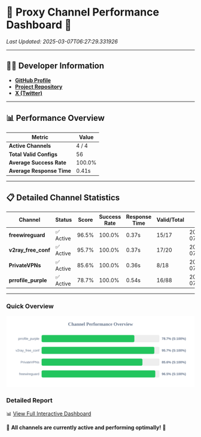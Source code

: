 # 🌟 Proxy Channel Performance Dashboard 🌟

_Last Updated: 2025-03-07T06:27:29.331926_

---

## 👩‍💻 Developer Information

- **[GitHub Profile](https://github.com/4n0nymou3)**  
- **[Project Repository](https://github.com/4n0nymou3/multi-proxy-config-fetcher)**  
- **[X (Twitter)](https://x.com/4n0nymou3)**  

---

## 📊 Performance Overview

| Metric                | Value       |
|-----------------------|-------------|
| **Active Channels**   | 4 / 4       |
| **Total Valid Configs** | 56          |
| **Average Success Rate** | 100.0%      |
| **Average Response Time** | 0.41s       |

---

## 📋 Detailed Channel Statistics

| Channel          | Status     | Score  | Success Rate | Response Time | Valid/Total | Last Success               |
|------------------|------------|--------|--------------|---------------|-------------|----------------------------|
| **freewireguard**  | ✅ Active  | 96.5%  | 100.0% | 0.37s         | 15/17       | 2025-03-07T06:27:29.330155 |
| **v2ray_free_conf**  | ✅ Active  | 95.7%  | 100.0% | 0.37s         | 17/20       | 2025-03-07T06:27:28.539843 |
| **PrivateVPNs**  | ✅ Active  | 85.6%  | 100.0% | 0.36s         | 8/18       | 2025-03-07T06:27:28.929497 |
| **prrofile_purple**  | ✅ Active  | 78.7%  | 100.0% | 0.54s         | 16/88       | 2025-03-07T06:27:28.100571 |

---

### Quick Overview
<div align="center">
  <a href="https://raw.githubusercontent.com/nullluser/NullRepo/refs/heads/main/assets/channel_stats_chart.svg">
    <img src="https://raw.githubusercontent.com/nullluser/NullRepo/refs/heads/main/assets/channel_stats_chart.svg" alt="Source Performance Statistics" width="800">
  </a>
</div>

### Detailed Report
📊 [View Full Interactive Dashboard](https://htmlpreview.github.io/?https://github.com/nullluser/NullRepo/blob/main/assets/performance_report.html)

🎉 **All channels are currently active and performing optimally!** 🎉
